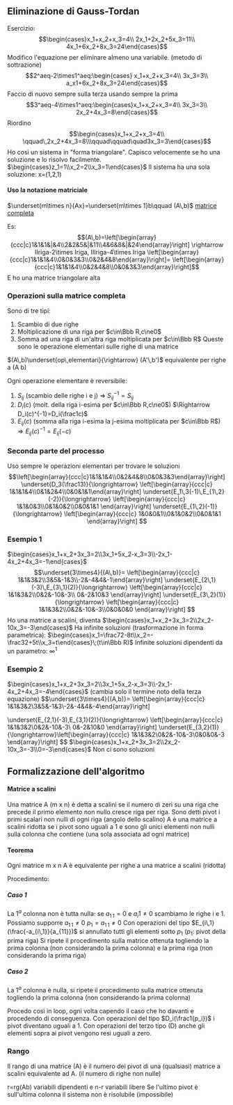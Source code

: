 ## Eliminazione di Gauss-Tordan
Esercizio:
$$\begin{cases}x_1+x_2+x_3=4\\
2x_1+2x_2+5x_3=11\\
4x_1+6x_2+8x_3=24\end{cases}$$
Modifico l'equazione per eliminare almeno una variabile. (metodo di sottrazione)
$$2^aeq-2\times1^aeq:\begin{cases}
x_1+x_2+x_3=4\\
3x_3=3\\
a_x1+6x_2+8x_3=24\end{cases}$$
Faccio di nuovo sempre sulla terza usando sempre la prima
$$3^aeq-4\times1^aeq:\begin{cases}x_1+x_2+x_3=4\\
3x_3=3\\
2x_2+4x_3=8\end{cases}$$
Riordino
$$\begin{cases}x_1+x_2+x_3=4\\
\qquad\,2x_2+4x_3=8\\\qquad\qquad\quad3x_3=3\end{cases}$$
Ho così un sistema in "forma triangolare". Capisco velocemente se ho una soluzione e lo risolvo facilmente.
$\begin{cases}z_1=1\\x_2=2\\x_3=1\end{cases}$ 
Il sistema ha una sola soluzione: x=(1,2,1)

#### Uso la notazione matriciale
$\underset{m\times n}{Ax}=\underset{m\times 1}b\qquad (A\,b)$ <u>matrice completa</u>

Es:
$$(A\,b)=\left[\begin{array}{ccc|c}1&1&1&|&4\\2&2&5&|&11\\4&6&8&|&24\end{array}\right]
\rightarrow IIriga-2\times Iriga, IIIriga-4\times Iriga
\left[\begin{array}{ccc|c}1&1&1&4\\0&0&3&3\\0&2&4&8\end{array}\right]=
\left[\begin{array}{ccc|c}1&1&1&4\\0&2&4&8\\0&0&3&3\end{array}\right]$$
E ho una matrice triangolare alta
### Operazioni sulla matrice completa
Sono di tre tipi:
1. Scambio di due righe
2. Moltiplicazione di una riga per $c\in\Bbb R,c\ne0$
3. Somma ad una riga di un'altra riga moltiplicata per $c\in\Bbb R$
Queste sono le operazione elementari sulle righe di una matrice

$(A\,b)\underset{op\,elementari}{\rightarrow} (A'\,b')$ equivalente per righe a (A b)

Ogni operazione elementare è reversibile:
1. $S_{ij}$ (scambio delle righe i e j) $\Rightarrow$ $S^{-1}_{ij}=S_{ij}$
2. $D_i(c)$ (molt. della riga i-esima per $c\in\Bbb R,c\ne0$) $\Rightarrow D_i(c)^{-1}=D_i(\frac1c)$ 
3. $E_{ij}(c)$ (somma alla riga i-esima la j-esima moltiplicata per $c\in\Bbb R$)$\Rightarrow E_{ij}(c)^{-1}=E_{ij}(-c)$

### Seconda parte del processo
Uso sempre le operazioni elementari per trovare le soluzioni
$$\left[\begin{array}{ccc|c}1&1&1&4\\0&2&4&8\\0&0&3&3\end{array}\right]
\underset{D_3(\frac13)}{\longrightarrow}
\left[\begin{array}{ccc|c}
1&1&1&4\\0&1&2&4\\0&0&1&1\end{array}\right]
\underset{E_1\,3(-1)\,E_{1\,2}(-2)}{\longrightarrow}
\left[\begin{array}{ccc|c}
1&1&0&3\\0&1&0&2\\0&0&1&1
\end{array}\right]
\underset{E_{1\,2}(-1)}{\longrightarrow}
\left[\begin{array}{ccc|c}
1&0&0&1\\0&1&0&2\\0&0&1&1
\end{array}\right]
$$

### Esempio 1
$\begin{cases}x_1+x_2+3x_3=2\\3x_1+5x_2-x_3=3\\-2x_1-4x_2+4x_3=-1\end{cases}$
$$\underset{3\times4}{(A\,b)}=
\left[\begin{array}{ccc|c}
1&1&3&2\\3&5&-1&3\\-2&-4&4&-1\end{array}\right]
\underset{E_{2\,1}(-3)\,E_{3\,1}(2)}{\longrightarrow}
\left[\begin{array}{ccc|c}
1&1&3&2\\0&2&-10&-3\\ 0&-2&10&3
\end{array}\right]
\underset{E_{3\,2}(1)}{\longrightarrow}
\left[\begin{array}{ccc|c}
1&1&3&2\\0&2&-10&-3\\0&0&0&0
\end{array}\right]
$$
Ho una matrice a scalini, diventa
$\begin{cases}x_1+x_2+3x_3=2\\2x_2-10x_3=-3\end{cases}$
Ha infinite soluzioni (trasformazione in forma parametrica):
$\begin{cases}x_1=\frac72-8t\\x_2=-\frac32+5t\\x_3=t\end{cases}\;(t\in\Bbb R)$
Infinite soluzioni dipendenti da un parametro: $\infty^1$
### Esempio 2
$\begin{cases}x_1+x_2+3x_3=2\\3x_1+5x_2-x_3=3\\-2x_1-4x_2+4x_3=-4\end{cases}$
(cambia solo il termine noto della terza equazione)
$$\underset{3\times4}{(A\,b)}=
\left[\begin{array}{ccc|c}
1&1&3&2\\3&5&-1&3\\-2&-4&4&-4\end{array}\right]

\underset{E_{2\,1}(-3)\,E_{3\,1}(2)}{\longrightarrow}
\left[\begin{array}{ccc|c}
1&1&3&2\\0&2&-10&-3\\ 0&-2&10&0
\end{array}\right]
\underset{E_{3\,2}(1)}{\longrightarrow}\left[\begin{array}{ccc|c}
1&1&3&2\\0&2&-10&-3\\0&0&0&-3
\end{array}\right]
$$
$\begin{cases}x_1+x_2+3x_3=2\\2x_2-10x_3=-3\\0=-3\end{cases}$
Non ci sono soluzioni
## Formalizzazione dell'algoritmo
#### Matrice a scalini
Una matrice A (m x n) è detta a scalini se il numero di zeri su una riga che precede il primo elemento non nullo cresce riga per riga.
Sono detti pivot i primi scalari non nulli di ogni riga (angolo dello scalino)
A è una matrice a scalini ridotta se i pivot sono uguali a 1 e sono gli unici elementi non nulli sulla colonna che contiene (una sola associata ad ogni matrice)

#### Teorema
Ogni matrice m x n A è equivalente per righe a una matrice a scalini (ridotta)

Procedimento:
##### Caso 1
La $1^a$ colonna non è tutta nulla: se $a_{1\,1}=0$ e $a_i1\ne0$ scambiamo le righe i e 1. Possiamo supporre $a_{1\,1}\ne0$ $p_1=a_{1\,1}\ne0$
Con operazioni del tipo $E_{i\,1}(\frac{-a_{i\,1}}{a_{11}})$ si annullato tutti gli elementi sotto $p_1$ ($p_1$: pivot della prima riga)
Si ripete il procedimento sulla matrice ottenuta togliendo la prima colonna (non considerando la prima colonna) e la prima riga (non considerando la prima riga)
##### Caso 2
La $1^a$ colonna è nulla, si ripete il procedimento sulla matrice ottenuta togliendo la prima colonna (non considerando la prima colonna)

Procedo così in loop, ogni volta capendo il caso che ho davanti e procedendo di conseguenza.
Con operazioni del tipo $D_i(\frac1{p_i})$ i pivot diventano uguali a 1. Con operazioni del terzo tipo (D) anche gli elementi sopra ai pivot vengono resi uguali a zero.

### Rango
Il rango di una matrice (A) è il numero dei pivot di una (qualsiasi) matrice a scalini equivalente ad A. (il numero di righe non nulle)

r=rg(Ab) variabili dipendenti e n-r variabili libere
Se l'ultimo pivot è sull'ultima colonna il sistema non è risolubile (impossibile)